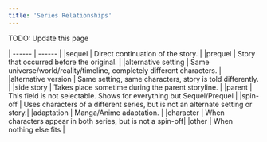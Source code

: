 ```yaml
---
title: 'Series Relationships'
---
```


TODO: Update this page

|  ------ | ------ |
|sequel |		  Direct continuation of the story. |
|prequel |		  Story that occurred before the original. |
|alternative setting |		  Same universe/world/reality/timeline, completely different characters. |
|alternative version |		  Same setting, same characters, story is told differently. |
|side story |		  Takes place sometime during the parent storyline. |
|parent |		  This field is not selectable. Shows for everything but Sequel/Prequel |
|spin-off |		  Uses characters of a different series, but is not an alternate setting or story.|
|adaptation |		  Manga/Anime adaptation. |
|character 	|	  When characters appear in both series, but is not a spin-off|
|other 	|	  When nothing else fits |